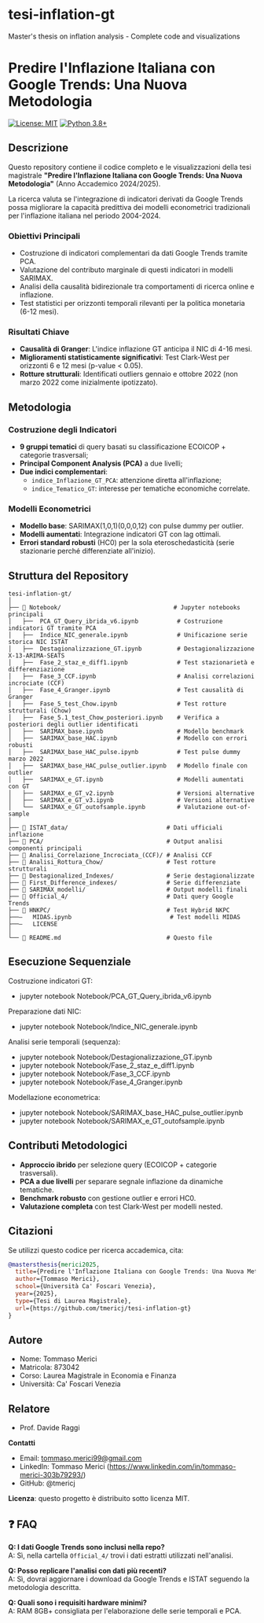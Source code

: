 # tesi-inflation-gt
Master's thesis on inflation analysis - Complete code and visualizations

# Predire l'Inflazione Italiana con Google Trends: Una Nuova Metodologia

[![License: MIT](https://img.shields.io/badge/License-MIT-yellow.svg)](https://opensource.org/licenses/MIT)
[![Python 3.8+](https://img.shields.io/badge/python-3.8+-blue.svg)](https://www.python.org/downloads/)

## Descrizione

Questo repository contiene il codice completo e le visualizzazioni della tesi magistrale **"Predire l'Inflazione Italiana con Google Trends: Una Nuova Metodologia"** (Anno Accademico 2024/2025).

La ricerca valuta se l'integrazione di indicatori derivati da Google Trends possa migliorare la capacità predittiva dei modelli econometrici tradizionali per l'inflazione italiana nel periodo 2004-2024.

### Obiettivi Principali

- Costruzione di indicatori complementari da dati Google Trends tramite PCA.
- Valutazione del contributo marginale di questi indicatori in modelli SARIMAX.
- Analisi della causalità bidirezionale tra comportamenti di ricerca online e inflazione.
- Test statistici per orizzonti temporali rilevanti per la politica monetaria (6-12 mesi).

### Risultati Chiave

- **Causalità di Granger**: L'indice inflazione GT anticipa il NIC di 4-16 mesi.
- **Miglioramenti statisticamente significativi**: Test Clark-West per orizzonti 6 e 12 mesi (p-value < 0.05).
- **Rotture strutturali**: Identificati outliers gennaio e ottobre 2022 (non marzo 2022 come inizialmente ipotizzato).


## Metodologia

### Costruzione degli Indicatori
- **9 gruppi tematici** di query basati su classificazione ECOICOP + categorie trasversali;
- **Principal Component Analysis (PCA)** a due livelli;
- **Due indici complementari**:
  - `indice_Inflazione_GT_PCA`: attenzione diretta all'inflazione;
  - `indice_Tematico_GT`: interesse per tematiche economiche correlate.

### Modelli Econometrici
- **Modello base**: SARIMAX(1,0,1)(0,0,0,12) con pulse dummy per outlier.
- **Modelli aumentati**: Integrazione indicatori GT con lag ottimali.
- **Errori standard robusti** (HC0) per la sola eteroschedasticità (serie stazionarie perché differenziate all'inizio).


## Struttura del Repository
```
tesi-inflation-gt/
│
├── 📂 Notebook/                                # Jupyter notebooks principali
│   ├──  PCA_GT_Query_ibrida_v6.ipynb           # Costruzione indicatori GT tramite PCA
│   ├──  Indice_NIC_generale.ipynb              # Unificazione serie storica NIC ISTAT
│   ├──  Destagionalizzazione_GT.ipynb          # Destagionalizzazione X-13-ARIMA-SEATS
│   ├──  Fase_2_staz_e_diff1.ipynb              # Test stazionarietà e differenziazione
│   ├──  Fase_3_CCF.ipynb                       # Analisi correlazioni incrociate (CCF)
│   ├──  Fase_4_Granger.ipynb                   # Test causalità di Granger
│   ├──  Fase_5_test_Chow.ipynb                 # Test rotture strutturali (Chow)
│   ├──  Fase_5.1_test_Chow_posteriori.ipynb    # Verifica a posteriori degli outlier identificati
│   ├──  SARIMAX_base.ipynb                     # Modello benchmark
│   ├──  SARIMAX_base_HAC.ipynb                 # Modello con errori robusti
│   ├──  SARIMAX_base_HAC_pulse.ipynb           # Test pulse dummy marzo 2022
│   ├──  SARIMAX_base_HAC_pulse_outlier.ipynb   # Modello finale con outlier
│   ├──  SARIMAX_e_GT.ipynb                     # Modelli aumentati con GT
│   ├──  SARIMAX_e_GT_v2.ipynb                  # Versioni alternative
│   ├──  SARIMAX_e_GT_v3.ipynb                  # Versioni alternative
│   └──  SARIMAX_e_GT_outofsample.ipynb         # Valutazione out-of-sample
│
├── 📂 ISTAT_data/                            # Dati ufficiali inflazione
├── 📂 PCA/                                   # Output analisi componenti principali
├── 📂 Analisi_Correlazione_Incrociata_(CCF)/ # Analisi CCF
├── 📂 Analisi_Rottura_Chow/                  # Test rotture strutturali
├── 📂 Destagionalized_Indexes/               # Serie destagionalizzate
├── 📂 First_Difference_indexes/              # Serie differenziate
├── 📂 SARIMAX_modelli/                       # Output modelli finali
├── 📂 Official_4/                            # Dati query Google Trends
├── 📂 HNKPC/                                 # Test Hybrid NKPC
├──–   MIDAS.ipynb                            # Test modelli MIDAS
├──–   LICENSE
│
└── 📄 README.md                              # Questo file
```



## Esecuzione Sequenziale
Costruzione indicatori GT:
- jupyter notebook Notebook/PCA_GT_Query_ibrida_v6.ipynb

Preparazione dati NIC:
- jupyter notebook Notebook/Indice_NIC_generale.ipynb

Analisi serie temporali (sequenza):
- jupyter notebook Notebook/Destagionalizzazione_GT.ipynb
- jupyter notebook Notebook/Fase_2_staz_e_diff1.ipynb
- jupyter notebook Notebook/Fase_3_CCF.ipynb
- jupyter notebook Notebook/Fase_4_Granger.ipynb

Modellazione econometrica:
- jupyter notebook Notebook/SARIMAX_base_HAC_pulse_outlier.ipynb
- jupyter notebook Notebook/SARIMAX_e_GT_outofsample.ipynb


## Contributi Metodologici

- **Approccio ibrido** per selezione query (ECOICOP + categorie trasversali).
- **PCA a due livelli** per separare segnale inflazione da dinamiche tematiche.
- **Benchmark robusto** con gestione outlier e errori HC0.
- **Valutazione completa** con test Clark-West per modelli nested.

## Citazioni

Se utilizzi questo codice per ricerca accademica, cita:

```bibtex
@mastersthesis{merici2025,
  title={Predire l'Inflazione Italiana con Google Trends: Una Nuova Metodologia},
  author={Tommaso Merici},
  school={Università Ca' Foscari Venezia},
  year={2025},
  type={Tesi di Laurea Magistrale},
  url={https://github.com/tmericj/tesi-inflation-gt}
}
```

## Autore
- Nome: Tommaso Merici
- Matricola: 873042
- Corso: Laurea Magistrale in Economia e Finanza
- Università: Ca' Foscari Venezia

## Relatore
- Prof. Davide Raggi

**Contatti**
* Email: tommaso.merici99@gmail.com
* LinkedIn: Tommaso Merici (https://www.linkedin.com/in/tommaso-merici-303b79293/)
* GitHub: @tmericj

**Licenza**: questo progetto è distribuito sotto licenza MIT.


## ❓ FAQ

**Q: I dati Google Trends sono inclusi nella repo?**  
A: Sì, nella cartella `Official_4/` trovi i dati estratti utilizzati nell'analisi.

**Q: Posso replicare l'analisi con dati più recenti?**  
A: Sì, dovrai aggiornare i download da Google Trends e ISTAT seguendo la metodologia descritta.

**Q: Quali sono i requisiti hardware minimi?**  
A: RAM 8GB+ consigliata per l'elaborazione delle serie temporali e PCA.
